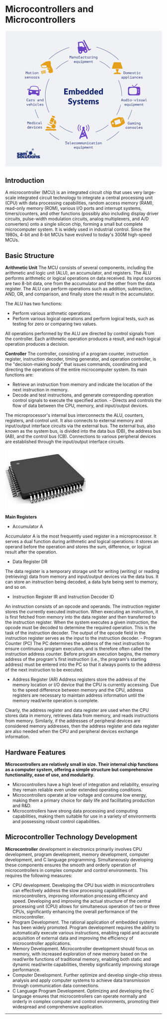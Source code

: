 # Microcontrollers and Microcontrollers

![embeded](../resources/6-RoboticArmKnowledge/6.3-1.png)

## Introduction

A microcontroller (MCU) is an integrated circuit chip that uses very large-scale integrated circuit technology to integrate a central processing unit (CPU) with data processing capabilities, random access memory (RAM), read-only memory (ROM), various I/O ports and interrupt systems, timers/counters, and other functions (possibly also including display driver circuits, pulse-width modulation circuits, analog multiplexers, and A/D converters) onto a single silicon chip, forming a small but complete microcomputer system. It is widely used in industrial control. Since the 1980s, 4-bit and 8-bit MCUs have evolved to today's 300M high-speed MCUs.

## Basic Structure

**Arithmetic Unit**
The MCU consists of several components, including the arithmetic and logic unit (ALU), an accumulator, and registers. The ALU performs arithmetic or logical operations on data received. Its input sources are two 8-bit data, one from the accumulator and the other from the data register. The ALU can perform operations such as addition, subtraction, AND, OR, and comparison, and finally store the result in the accumulator.

The ALU has two functions:
- Perform various arithmetic operations.
- Perform various logical operations and perform logical tests, such as testing for zero or comparing two values.

All operations performed by the ALU are directed by control signals from the controller. Each arithmetic operation produces a result, and each logical operation produces a decision.

**Controller**
The controller, consisting of a program counter, instruction register, instruction decoder, timing generator, and operation controller, is the "decision-making body" that issues commands, coordinating and directing the operations of the entire microcomputer system. Its main functions are:

- Retrieve an instruction from memory and indicate the location of the next instruction in memory.
- Decode and test instructions, and generate corresponding operation control signals to execute the specified action. - Directs and controls the flow of data between the CPU, memory, and input/output devices.

The microprocessor's internal bus interconnects the ALU, counters, registers, and control unit. It also connects to external memory and input/output interface circuits via the external bus. The external bus, also known as the system bus, is divided into the data bus (DB), the address bus (AB), and the control bus (CB). Connections to various peripheral devices are established through the input/output interface circuits.

![embeded](../resources/6-RoboticArmKnowledge/6.3-2.png)

**Main Registers**
- Accumulator A

Accumulator A is the most frequently used register in a microprocessor. It serves a dual function during arithmetic and logical operations: it stores an operand before the operation and stores the sum, difference, or logical result after the operation.

- Data Register DR

The data register is a temporary storage unit for writing (writing) or reading (retrieving) data from memory and input/output devices via the data bus. It can store an instruction being decoded, a data byte being sent to memory, and so on.

- Instruction Register IR and Instruction Decoder ID

An instruction consists of an opcode and operands.
The instruction register stores the currently executed instruction. When executing an instruction, it is first fetched from memory into the data register and then transferred to the instruction register. When the system executes a given instruction, the opcode must be decoded to determine the required operation. This is the task of the instruction decoder. The output of the opcode field in the instruction register serves as the input to the instruction decoder. - Program Counter (PC)
The PC determines the address of the next instruction to ensure continuous program execution, and is therefore often called the instruction address counter. Before program execution begins, the memory address of the program's first instruction (i.e., the program's starting address) must be entered into the PC so that it always points to the address of the next instruction to be executed.

- Address Register (AR)
Address registers store the address of the memory location or I/O device that the CPU is currently accessing. Due to the speed difference between memory and the CPU, address registers are necessary to maintain address information until the memory read/write operation is complete.

Clearly, the address register and data register are used when the CPU stores data in memory, retrieves data from memory, and reads instructions from memory. Similarly, if the addresses of peripheral devices are considered memory addresses, then the address register and data register are also needed when the CPU and peripheral devices exchange information.

## Hardware Features

**Microcontrollers are relatively small in size. Their internal chip functions as a computer system, offering a simple structure but comprehensive functionality, ease of use, and modularity.**

- Microcontrollers have a high level of integration and reliability, ensuring they remain reliable even under extended operating conditions.
- Microcontrollers operate at low voltage and consume low energy, making them a primary choice for daily life and facilitating production and R&D.
- Microcontrollers have strong data processing and computing capabilities, making them suitable for use in a variety of environments and possessing robust control capabilities.

## Microcontroller Technology Development

**Microcontroller** development in electronics primarily involves CPU development, program development, memory development, computer development, and C language programming. Simultaneously developing these components ensures the smooth and orderly operation of microcontrollers in complex computer and control environments. This requires the following measures:

- CPU development. Developing the CPU bus width in microcontrollers can effectively address the slow processing capabilities of microcontrollers, improving information processing efficiency and speed. Developing and improving the actual structure of the central processing unit (CPU) allows for simultaneous operation of two or three CPUs, significantly enhancing the overall performance of the microcontroller.
- Program Development. The rational application of embedded systems has been widely promoted. Program development requires the ability to automatically execute various instructions, enabling rapid and accurate acquisition of external data and improving the efficiency of microcontroller applications.
- Memory Development. Microcontroller development should focus on memory, with increased exploration of new memory based on the read/write functions of traditional memory, enabling both static and dynamic read/write capabilities, thereby significantly improving storage performance.
- Computer Development. Further optimize and develop single-chip stress analysis and apply computer systems to achieve data transmission through communication data connections.
- C Language Program Development. Optimizing and developing the C language ensures that microcontrollers can operate normally and orderly in complex computer and control environments, promoting their widespread and comprehensive application.

******